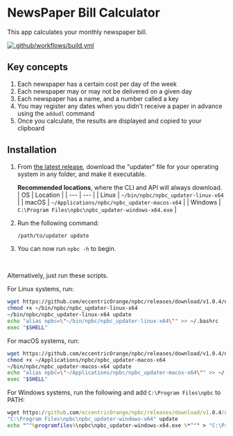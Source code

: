 # NewsPaper Bill Calculator

This app calculates your monthly newspaper bill.

[![.github/workflows/build.yml](https://github.com/eccentricOrange/npbc/actions/workflows/build.yml/badge.svg)](https://github.com/eccentricOrange/npbc/actions/workflows/build.yml)

## Key concepts
1. Each newspaper has a certain cost per day of the week
2. Each newspaper may or may not be delivered on a given day
3. Each newspaper has a name, and a number called a key
4. You may register any dates when you didn't receive a paper in advance using the `addudl` command
5. Once you calculate, the results are displayed and copied to your clipboard

## Installation
1. From [the latest release](https://github.com/eccentricOrange/npbc/releases/latest), download the "updater" file for your operating system in any folder, and make it executable.

    **Recommended locations**, where the CLI and API will always download.
    | OS | Location |
    | --- | --- |
    | Linux | `~/bin/npbc/npbc_updater-linux-x64` |
    | macOS | `~/Applications/npbc/npbc_updater-macos-x64` |
    | Windows | `C:\Program Files\npbc\npbc_updater-windows-x64.exe` |

2. Run the following command:

    ```sh
    /path/to/updater update
    ```

3. You can now run `npbc -h` to begin.

&nbsp;

Alternatively, just run these scripts.

For Linux systems, run:
```bash
wget https://github.com/eccentricOrange/npbc/releases/download/v1.0.4/npbc_updater-linux-x64 -O ~/bin/npbc/npbc_updater-linux-x64
chmod +x ~/bin/npbc/npbc_updater-linux-x64
~/bin/npbc/npbc_updater-linux-x64 update
echo "alias npbc=\"~/bin/npbc/npbc_updater-linux-x64\"" >> ~/.bashrc
exec "$SHELL"
```

For macOS systems, run:
```bash
wget https://github.com/eccentricOrange/npbc/releases/download/v1.0.4/npbc_updater-macos-x64 -O ~/bin/npbc/npbc_updater-macos-x64
chmod +x ~/Applications/npbc/npbc_updater-macos-x64
~/bin/npbc/npbc_updater-macos-x64 update
echo "alias npbc=\"~/Applications/npbc/npbc_updater-macos-x64\"" >> ~/.bashrc
exec "$SHELL"
```

For Windows systems, run the following and add `C:\Program Files\npbc` to PATH:
```bat
wget https://github.com/eccentricOrange/npbc/releases/download/v1.0.4/npbc_updater-windows-x64 -O "C:\Program Files\npbc\npbc_updater-windows-x64"
"C:\Program Files\npbc\npbc_updater-windows-x64" update
echo "^"%programfiles%\npbc\npbc_updater-windows-x64.exe %*^"" > "C:\Program Files\npbc\npbc.bat"
```
